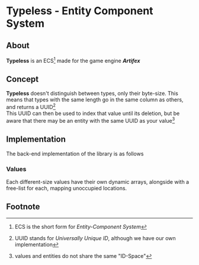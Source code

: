 # Typeless - Entity Component System

## About

**Typeless** is an ECS[^1] made for the game engine ***Artifex***

## Concept

**Typeless** doesn't distinguish between types, only their byte-size. This means that types with the same length go in the same column as others, and returns a UUID[^2] \
This UUID can then be used to index that value until its deletion, but be aware that there may be an entity with the same UUID as your value[^3]

## Implementation

The back-end implementation of the library is as follows

### Values

Each different-size values have their own dynamic arrays, alongside with a free-list for each, mapping unoccupied locations.

## Footnote
[^1]: ECS is the short form for *Entity-Component System*
[^2]: UUID stands for *Universally Unique ID*, although we have our own implementation
[^3]: values and entities do not share the same "ID-Space"
